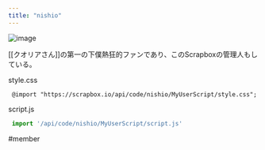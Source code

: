 ```yaml
---
title: "nishio"
---
```


![image](https://gyazo.com/33506f42d0d01848cfb88ad9b785ab31/thumb/1000)

[[クオリアさん]]の第一の下僕熱狂的ファンであり、このScrapboxの管理人もしている。

style.css

```
 @import "https://scrapbox.io/api/code/nishio/MyUserScript/style.css";
```

script.js

```javascript
 import '/api/code/nishio/MyUserScript/script.js'
```

#member